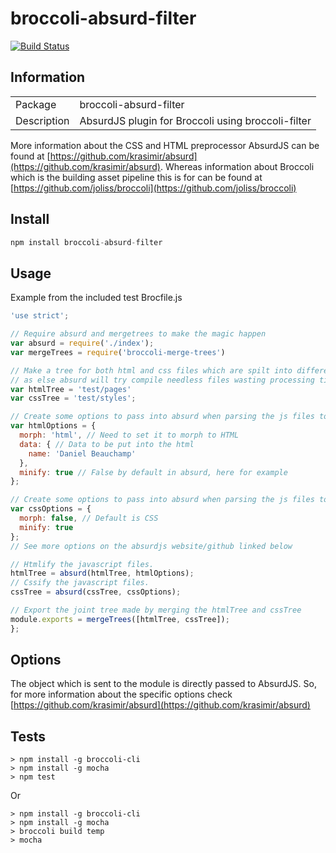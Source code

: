 broccoli-absurd-filter
===========

[![Build Status](https://travis-ci.org/xulai/broccoli-absurd-filter.png?branch=master)](https://travis-ci.org/xulai/broccoli-absurd-filter)

## Information

<table>
<tr>
<td>Package</td><td>broccoli-absurd-filter</td>
</tr>
<tr>
<td>Description</td>
<td>AbsurdJS plugin for Broccoli using broccoli-filter</td>
</tr>
</table>

More information about the CSS and HTML preprocessor AbsurdJS can be found at [https://github.com/krasimir/absurd](https://github.com/krasimir/absurd).
Whereas information about Broccoli which is the building asset pipeline this is for can be found at [https://github.com/joliss/broccoli](https://github.com/joliss/broccoli)

## Install

```javascript
npm install broccoli-absurd-filter
```

## Usage

Example from the included test Brocfile.js

```javascript
'use strict';

// Require absurd and mergetrees to make the magic happen
var absurd = require('./index');
var mergeTrees = require('broccoli-merge-trees')

// Make a tree for both html and css files which are spilt into different directories
// as else absurd will try compile needless files wasting processing time
var htmlTree = 'test/pages'
var cssTree = 'test/styles';

// Create some options to pass into absurd when parsing the js files to turn into CSS
var htmlOptions = {
  morph: 'html', // Need to set it to morph to HTML
  data: { // Data to be put into the html
    name: 'Daniel Beauchamp'
  },
  minify: true // False by default in absurd, here for example
};

// Create some options to pass into absurd when parsing the js files to turn into CSS
var cssOptions = {
  morph: false, // Default is CSS
  minify: true
};
// See more options on the absurdjs website/github linked below

// Htmlify the javascript files.
htmlTree = absurd(htmlTree, htmlOptions);
// Cssify the javascript files.
cssTree = absurd(cssTree, cssOptions);

// Export the joint tree made by merging the htmlTree and cssTree
module.exports = mergeTrees([htmlTree, cssTree]);
};
```

## Options

The object which is sent to the module is directly passed to AbsurdJS. So, for more information about the specific options check [https://github.com/krasimir/absurd](https://github.com/krasimir/absurd)

## Tests

```
> npm install -g broccoli-cli
> npm install -g mocha
> npm test
```
Or
```
> npm install -g broccoli-cli
> npm install -g mocha
> broccoli build temp
> mocha
```
